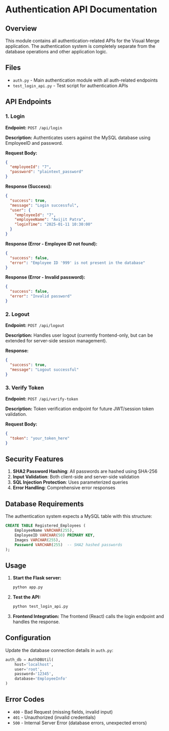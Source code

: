 # Authentication API Documentation

## Overview

This module contains all authentication-related APIs for the Visual Merge application. The authentication system is completely separate from the database operations and other application logic.

## Files

- `auth.py` - Main authentication module with all auth-related endpoints
- `test_login_api.py` - Test script for authentication APIs

## API Endpoints

### 1. Login

**Endpoint:** `POST /api/login`

**Description:** Authenticates users against the MySQL database using EmployeeID and password.

**Request Body:**

```json
{
  "employeeId": "7",
  "password": "plaintext_password"
}
```

**Response (Success):**

```json
{
  "success": true,
  "message": "Login successful",
  "user": {
    "employeeId": "7",
    "employeeName": "Avijit Patra",
    "loginTime": "2025-01-11 10:30:00"
  }
}
```

**Response (Error - Employee ID not found):**

```json
{
  "success": false,
  "error": "Employee ID '999' is not present in the database"
}
```

**Response (Error - Invalid password):**

```json
{
  "success": false,
  "error": "Invalid password"
}
```

### 2. Logout

**Endpoint:** `POST /api/logout`

**Description:** Handles user logout (currently frontend-only, but can be extended for server-side session management).

**Response:**

```json
{
  "success": true,
  "message": "Logout successful"
}
```

### 3. Verify Token

**Endpoint:** `POST /api/verify-token`

**Description:** Token verification endpoint for future JWT/session token validation.

**Request Body:**

```json
{
  "token": "your_token_here"
}
```

## Security Features

1. **SHA2 Password Hashing**: All passwords are hashed using SHA-256
2. **Input Validation**: Both client-side and server-side validation
3. **SQL Injection Protection**: Uses parameterized queries
4. **Error Handling**: Comprehensive error responses

## Database Requirements

The authentication system expects a MySQL table with this structure:

```sql
CREATE TABLE Registered_Employees (
    EmployeeName VARCHAR(255),
    EmployeeID VARCHAR(50) PRIMARY KEY,
    Images VARCHAR(255),
    Password VARCHAR(255)  -- SHA2 hashed passwords
);
```

## Usage

1. **Start the Flask server:**

   ```bash
   python app.py
   ```

2. **Test the API:**

   ```bash
   python test_login_api.py
   ```

3. **Frontend Integration:**
   The frontend (React) calls the login endpoint and handles the response.

## Configuration

Update the database connection details in `auth.py`:

```python
auth_db = AuthDBUtil(
    host='localhost',
    user='root',
    password='12345',
    database='EmployeeInfo'
)
```

## Error Codes

- `400` - Bad Request (missing fields, invalid input)
- `401` - Unauthorized (invalid credentials)
- `500` - Internal Server Error (database errors, unexpected errors)
